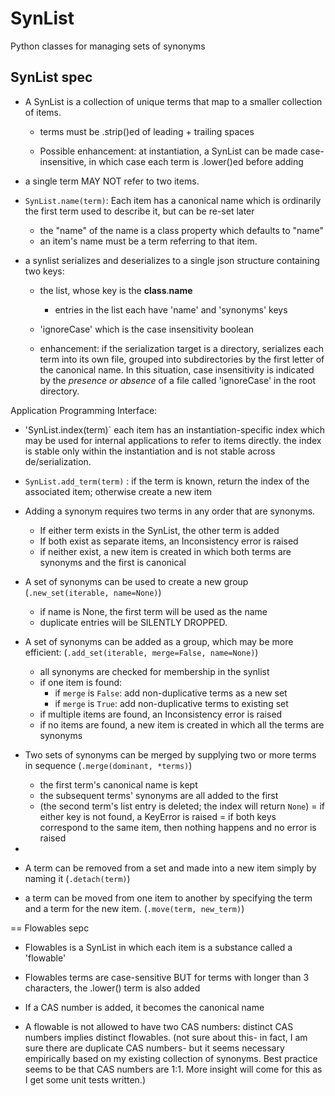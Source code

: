 # SynList
Python classes for managing sets of synonyms

## SynList spec

 * A SynList is a collection of unique terms that map to a smaller collection of items.
   - terms must be .strip()ed of leading + trailing spaces

   - Possible enhancement: at instantiation, a SynList can be made case-insensitive, in which case each term is .lower()ed before adding

 * a single term MAY NOT refer to two items.

 * `SynList.name(term)`: Each item has a canonical name which is ordinarily the first term used to describe it, but can be re-set later
   - the "name" of the name is a class property which defaults to "name"
   - an item's name must be a term referring to that item.

 * a synlist serializes and deserializes to a single json structure containing two keys:
   - the list, whose key is the __class__.__name__
     - entries in the list each have 'name' and 'synonyms' keys
   - 'ignoreCase' which is the case insensitivity boolean

   - enhancement: if the serialization target is a directory, serializes each term into its own file, grouped into subdirectories by the first letter of the canonical name. In this situation, case insensitivity is indicated by the *presence or absence* of a file called 'ignoreCase' in the root directory.

Application Programming Interface:

 * 'SynList.index(term)` each item has an instantiation-specific index which may be used for internal applications to refer to items directly. the index is stable only within the instantiation and is not stable across de/serialization.

 * `SynList.add_term(term)` : if the term is known, return the index of the associated item; otherwise create a new item

 * Adding a synonym requires two terms in any order that are synonyms.
   - If either term exists in the SynList, the other term is added
   - If both exist as separate items, an Inconsistency error is raised
   - if neither exist, a new item is created in which both terms are synonyms and the first is canonical

 * A set of synonyms can be used to create a new group (`.new_set(iterable, name=None)`)
   - if name is None, the first term will be used as the name
   - duplicate entries will be SILENTLY DROPPED.

 * A set of synonyms can be added as a group, which may be more efficient: (`.add_set(iterable, merge=False, name=None)`)
   - all synonyms are checked for membership in the synlist
   - if one item is found:
     - if `merge` is `False`: add non-duplicative terms as a new set
     - if `merge` is `True`: add non-duplicative terms to existing set
   - if multiple items are found, an Inconsistency error is raised
   - if no items are found, a new item is created in which all the terms are synonyms

 * Two sets of synonyms can be merged by supplying two or more terms in sequence (`.merge(dominant, *terms)`)
   - the first term's canonical name is kept
   - the subsequent terms' synonyms are all added to the first
   - (the second term's list entry is deleted; the index will return `None`)
   = if either key is not found, a KeyError is raised
   = if both keys correspond to the same item, then nothing happens and no error is raised

 * 

 * A term can be removed from a set and made into a new item simply by naming it (`.detach(term)`)

 * a term can be moved from one item to another by specifying the term and a term for the new item. (`.move(term, new_term)`)




== Flowables sepc

* Flowables is a SynList in which each item is a substance called a 'flowable'

* Flowables terms are case-sensitive BUT for terms with longer than 3 characters, the .lower() term is also added

* If a CAS number is added, it becomes the canonical name

* A flowable is not allowed to have two CAS numbers: distinct CAS numbers implies distinct flowables.
  (not sure about this- in fact, I am sure there are duplicate CAS numbers- but it seems necessary empirically
   based on my existing collection of synonyms. Best practice seems to be that CAS numbers are 1:1. More insight will come for this as I get some unit tests written.)

